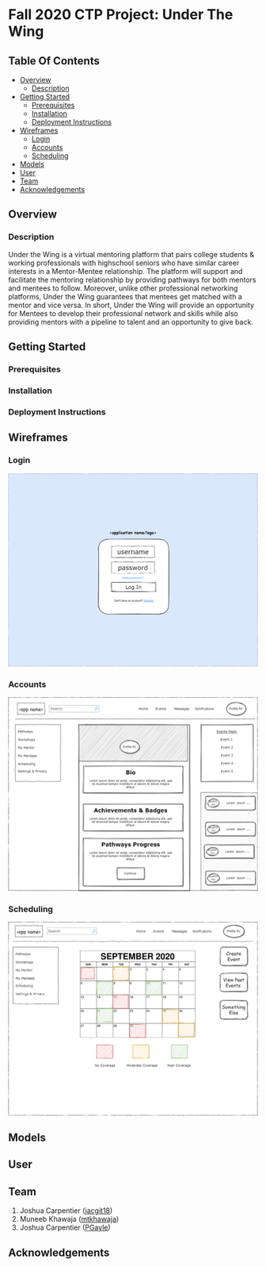# Fall 2020 CTP Project: Under The Wing <!-- omit in toc -->

## Table Of Contents <!-- omit in toc -->

- [Overview](#overview)
  - [Description](#description)
- [Getting Started](#getting-started)
  - [Prerequisites](#prerequisites)
  - [Installation](#installation)
  - [Deployment Instructions](#deployment-instructions)
- [Wireframes](#wireframes)
  - [Login](#login)
  - [Accounts](#accounts)
  - [Scheduling](#scheduling)
- [Models](#models)
- [User](#user)
- [Team](#team)
- [Acknowledgements](#acknowledgements)

## Overview

### Description

Under the Wing is a virtual mentoring platform that pairs college students & working professionals with highschool seniors who have similar career interests in a Mentor-Mentee relationship. The platform will support and facilitate the mentoring relationship by providing pathways for both mentors and mentees to follow. Moreover, unlike other professional networking platforms, Under the Wing guarantees that mentees get matched with a mentor and vice versa. In short, Under the Wing will provide an opportunity for Mentees to develop their professional network and skills while also providing mentors with a pipeline to talent and an opportunity to give back.

## Getting Started

### Prerequisites

### Installation

### Deployment Instructions

## Wireframes

### Login

![Alt text](docs/wireframes/views/login-view.png?raw=true "Account View")

### Accounts

![Alt text](docs/wireframes/views/account-view.png?raw=true "Account View")

### Scheduling

![Alt text](docs/wireframes/views/scheduling-view.png?raw=true "Account View")

## Models

## User

## Team

1. Joshua Carpentier ([jacgit18](https://github.com/jacgit18))
1. Muneeb Khawaja ([mtkhawaja](http://github.com/mtkhawaja))
1. Joshua Carpentier ([PGayle](https://github.com/PGayle))

## Acknowledgements
